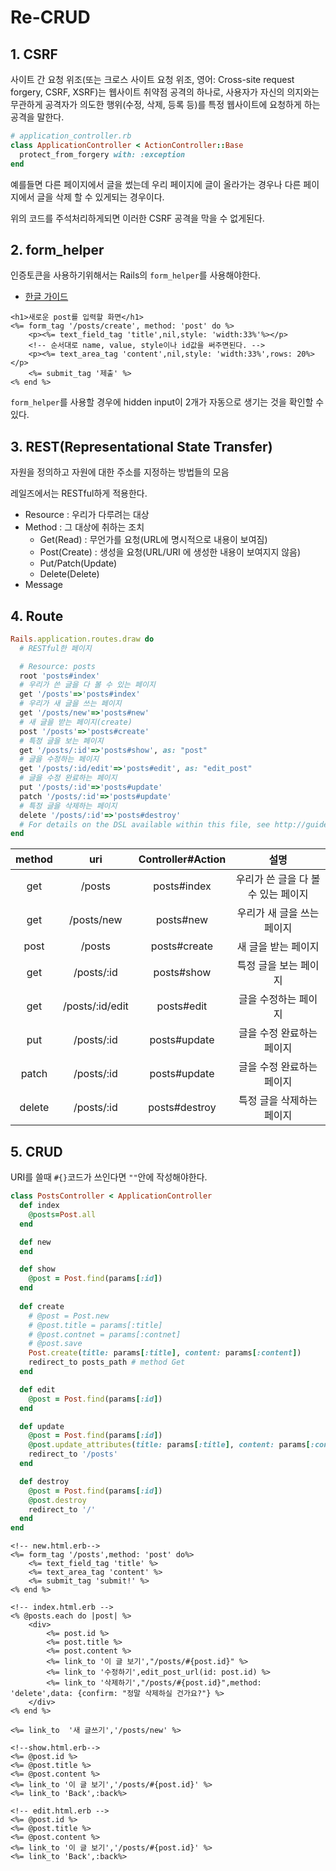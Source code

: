 # Re-CRUD

## 1. CSRF
사이트 간 요청 위조(또는 크로스 사이트 요청 위조, 영어: Cross-site request forgery, CSRF, XSRF)는 웹사이트 취약점 공격의 하나로, 사용자가 자신의 의지와는 무관하게 공격자가 의도한 행위(수정, 삭제, 등록 등)를 특정 웹사이트에 요청하게 하는 공격을 말한다.


```ruby
# application_controller.rb
class ApplicationController < ActionController::Base
  protect_from_forgery with: :exception
end
```

예를들면 다른 페이지에서 글을 썼는데 우리 페이지에 글이 올라가는 경우나 다른 페이지에서 글을 삭제 할 수 있게되는 경우이다.

위의 코드를 주석처리하게되면 이러한 CSRF 공격을 막을 수 없게된다.


## 2. form_helper
인증토큰을 사용하기위해서는 Rails의 `form_helper`를 사용해야한다.
- [한글 가이드](http://guides.rorlab.org/form_helpers.html)

```erb
<h1>새로운 post를 입력할 화면</h1>
<%= form_tag '/posts/create', method: 'post' do %>
	<p><%= text_field_tag 'title',nil,style: 'width:33%'%></p>
	<!-- 순서대로 name, value, style이나 id값을 써주면된다. -->
	<p><%= text_area_tag 'content',nil,style: 'width:33%',rows: 20%></p>
	<%= submit_tag '제출' %>
<% end %>
```
`form_helper`를 사용할 경우에 hidden input이 2개가 자동으로 생기는 것을 확인할 수 있다.

## 3. REST(Representational State Transfer)
자원을 정의하고 자원에 대한 주소를 지정하는 방법들의 모음

레일즈에서는 RESTful하게 적용한다.

- Resource : 우리가 다루려는 대상
- Method : 그 대상에 취하는 조치
	- Get(Read) : 무언가를 요청(URL에 명시적으로 내용이 보여짐)
	- Post(Create) : 생성을 요청(URL/URI 에 생성한 내용이 보여지지 않음)
	- Put/Patch(Update)
	- Delete(Delete)
- Message

## 4. Route

```ruby
Rails.application.routes.draw do
  # RESTful한 페이지

  # Resource: posts
  root 'posts#index'
  # 우리가 쓴 글을 다 볼 수 있는 페이지
  get '/posts'=>'posts#index'
  # 우리가 새 글을 쓰는 페이지
  get '/posts/new'=>'posts#new'
  # 새 글을 받는 페이지(create)
  post '/posts'=>'posts#create'
  # 특정 글을 보는 페이지
  get '/posts/:id'=>'posts#show', as: "post"
  # 글을 수정하는 페이지
  get '/posts/:id/edit'=>'posts#edit', as: "edit_post"
  # 글을 수정 완료하는 페이지
  put '/posts/:id'=>'posts#update'
  patch '/posts/:id'=>'posts#update'
  # 특정 글을 삭제하는 페이지
  delete '/posts/:id'=>'posts#destroy'
  # For details on the DSL available within this file, see http://guides.rubyonrails.org/routing.html
end
```
|method|uri|Controller#Action|설명|
|:------:|:------:|:------:|:------:|
| get | /posts |posts#index| 우리가 쓴 글을 다 볼 수 있는 페이지|
| get|/posts/new|posts#new| 우리가 새 글을 쓰는 페이지|
| post|/posts|posts#create| 새 글을 받는 페이지|
| get |/posts/:id|posts#show| 특정 글을 보는 페이지|
| get |/posts/:id/edit|posts#edit| 글을 수정하는 페이지|
| put |/posts/:id|posts#update| 글을 수정 완료하는 페이지|
| patch |/posts/:id|posts#update| 글을 수정 완료하는 페이지|
| delete| /posts/:id|posts#destroy| 특정 글을 삭제하는 페이지|

## 5. CRUD

URI를 쓸때 `#{}`코드가 쓰인다면 `""`안에 작성해야한다.

```ruby
class PostsController < ApplicationController
  def index
    @posts=Post.all
  end

  def new
  end

  def show
    @post = Post.find(params[:id])
  end
  
  def create
    # @post = Post.new
    # @post.title = params[:title]
    # @post.contnet = params[:contnet]
    # @post.save
    Post.create(title: params[:title], content: params[:content])
    redirect_to posts_path # method Get
  end

  def edit
    @post = Post.find(params[:id])
  end

  def update
    @post = Post.find(params[:id])
    @post.update_attributes(title: params[:title], content: params[:content])
    redirect_to '/posts'
  end

  def destroy
    @post = Post.find(params[:id])
    @post.destroy
    redirect_to '/'
  end
end
```
```erb
<!-- new.html.erb-->
<%= form_tag '/posts',method: 'post' do%>
	<%= text_field_tag 'title' %>
	<%= text_area_tag 'content' %>
	<%= submit_tag 'submit!' %>
<% end %>
```
```erb
<!-- index.html.erb -->
<% @posts.each do |post| %>
	<div>
		<%= post.id %>
		<%= post.title %>
		<%= post.content %>
		<%= link_to '이 글 보기',"/posts/#{post.id}" %>
		<%= link_to '수정하기',edit_post_url(id: post.id) %>
		<%= link_to '삭제하기',"/posts/#{post.id}",method: 'delete',data: {confirm: "정말 삭제하실 건가요?"} %> 
	</div>
<% end %>

<%= link_to  '새 글쓰기','/posts/new' %>
```
```erb
<!--show.html.erb-->
<%= @post.id %>
<%= @post.title %>
<%= @post.content %>
<%= link_to '이 글 보기','/posts/#{post.id}' %>
<%= link_to 'Back',:back%>
```
```erb
<!-- edit.html.erb -->
<%= @post.id %>
<%= @post.title %>
<%= @post.content %>
<%= link_to '이 글 보기','/posts/#{post.id}' %>
<%= link_to 'Back',:back%>
```